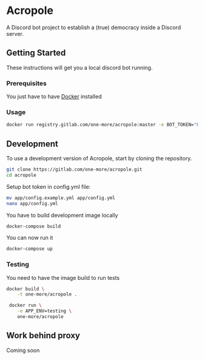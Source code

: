 # Acropole

A Discord bot project to establish a (true) democracy inside a Discord server.

## Getting Started

These instructions will get you a local discord bot running.

### Prerequisites

You just have to have [Docker](https://docs.docker.com/engine/installation/) installed

### Usage

```sh
docker run registry.gitlab.com/one-more/acropole:master -e BOT_TOKEN="Bot xxxxxxx"
```

## Development

To use a development version of Acropole, start by cloning the repository.

```sh
git clone https://gitlab.com/one-more/acropole.git
cd acropole
```

Setup bot token in config.yml file:

```sh
mv app/config.example.yml app/config.yml
nano app/config.yml
```

You have to build development image locally

```sh
docker-compose build
```

You can now run it

```sh
docker-compose up
```

### Testing

You need to have the image build to run tests

```sh
docker build \
    -t one-more/acropole .

 docker run \
    -e APP_ENV=testing \
    one-more/acropole
```

## Work behind proxy

Coming soon